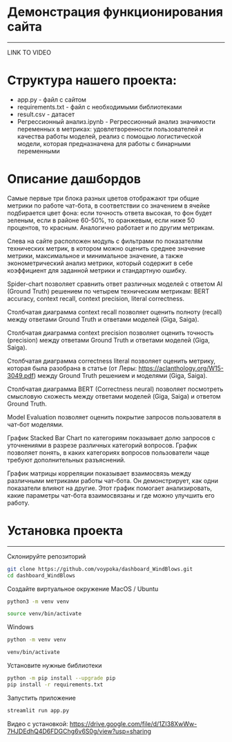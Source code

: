 # Демонстрация функционирования сайта
***
LINK TO VIDEO

# Структура нашего проекта: 
- app.py - файл с сайтом
- requirements.txt - файл с необходимыми библиотеками
- result.csv - датасет
- Регрессионный анализ.ipynb - Регрессионный анализ значимости переменных в метриках: удовлетворенности пользователей и качества работы моделей, реализ с помощью логистической модели, которая предназначена для работы с бинарными переменными 

# Описание дашбордов
Самые первые три блока разных цветов отображают три общие метрики по работе чат-бота, в соответствии со значением в ячейке подбирается цвет фона: если точность ответа высокая, то фон будет зеленым, если в районе 60-50%, то оранжевым, если ниже 50 процентов, то красным. Аналогично работает и по другим метрикам.

Слева на сайте расположен модуль с фильтрами по показателям технических метрик, в котором можно оценить среднее значение метрики, максимальное и минимальное значение, а также эконометрический анализ метрики, который содержит в себе коэффициент для заданной метрики и стандартную ошибку.

Spider-chart позволяет сравнить ответ различных моделей с ответом AI (Ground Truth) решением по четырем техническим метрикам: BERT accuracy, context recall, context precision, literal correctness. 

Столбчатая диаграмма context recall позволяет оценить полноту (recall) между ответами Ground Truth и ответами моделей (Giga, Saiga).

Столбчатая диаграмма context precision позволяет оценить точность (precision) между ответами Ground Truth и ответами моделей (Giga, Saiga).

Столбчатая диаграмма correctness literal позволяет оценить метрику, которая была разобрана в статье (от Леры: https://aclanthology.org/W15-3049.pdf) между Ground Truth решением и моделями (Giga, Saiga). 

Столбчатая диаграмма BERT (Correctness neural) позволяет посмотреть смысловую схожесть между ответами моделей (Giga, Saiga) и ответом Ground Truth.

Model Evaluation позволяет оценить покрытие запросов пользователя в чат-бот моделями.

График Stacked Bar Chart по категориям показывает долю  запросов с уточнениями в разрезе различных категорий вопросов. График позволяет понять, в каких категориях вопросов пользователи чаще требуют дополнительных разъяснений. 

График матрицы корреляции показывает взаимосвязь между различными метриками работы чат-бота. Он демонстрирует, как одни показатели влияют на другие. Этот график помогает анализировать, какие параметры чат-бота взаимосвязаны и где можно улучшить его работу.


# Установка проекта
*** 
Склонируйте репозиторий
```bash
git clone https://github.com/voypoka/dashboard_WindBlows.git
cd dashboard_WindBlows
```
Создайте виртуальное окружение
MacOS / Ubuntu
```bash
python3 -m venv venv

source venv/bin/activate
```
Windows
```bash
python -m venv venv

venv/bin/activate 
```

Установите нужные библиотеки
```bash
python -m pip install --upgrade pip
pip install -r requirements.txt
```

Запустить приложение
```bash
streamlit run app.py 
```
Видео с установкой: https://drive.google.com/file/d/1ZI38XwWw-7HJDEdhQ4D6FDGChg6v6S0g/view?usp=sharing
